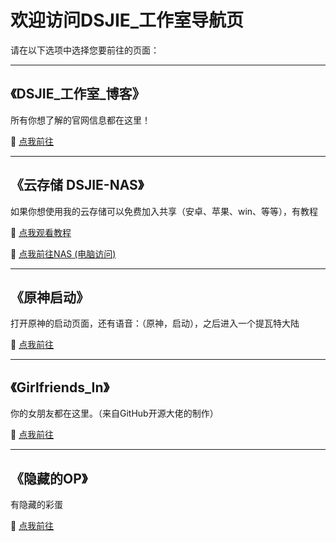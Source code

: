 # 欢迎访问DSJIE_工作室导航页

请在以下选项中选择您要前往的页面：

---

## 《DSJIE_工作室_博客》

所有你想了解的官网信息都在这里！



🔵 [点我前往](http://www.dsjie375.cn:8090)

---

## 《云存储 DSJIE-NAS》

如果你想使用我的云存储可以免费加入共享（安卓、苹果、win、等等），有教程


🔵 [点我观看教程](http://www.dsjie375.cn:8090/archives/ru-he-xia-zai-shi-yong-lu-lian-yun-app)

🔵 [点我前往NAS (电脑访问)](http://www.dsjie375.cn:9999)

---

## 《原神启动》

打开原神的启动页面，还有语音：（原神，启动），之后进入一个提瓦特大陆


🔵 [点我前往](https://dsj375.github.io/op/)

---

## 《Girlfriends_In》

你的女朋友都在这里。（来自GitHub开源大佬的制作）


🔵 [点我前往](https://dsj375.github.io/Girlfriends_In_HTML-main/)

---

## 《隐藏的OP》

有隐藏的彩蛋


🔵 [点我前往](https://dsj375.github.io/yincangdeOP/index.html)
